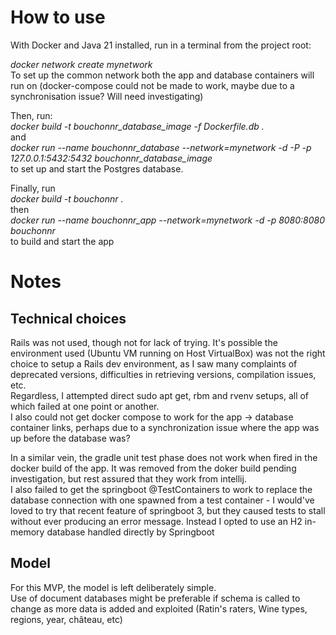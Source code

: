 # How to use
With Docker and Java 21 installed, run in a terminal from the project root:

*docker network create mynetwork* <br> To set up the common network both the app and database containers will run on (docker-compose could not be made to work, maybe due to a synchronisation issue? Will need investigating)

Then, run:  <br>*docker build -t bouchonnr_database_image -f Dockerfile.db .*<br> and<br>
*docker run --name bouchonnr_database --network=mynetwork -d -P -p 127.0.0.1:5432:5432 bouchonnr_database_image* <br>to set up and start the Postgres database.

Finally, run <br>*docker build -t bouchonnr .*<br> then <br>*docker run --name bouchonnr_app --network=mynetwork -d -p 8080:8080 bouchonnr*<br> to build and start the app

# Notes
## Technical choices
Rails was not used, though not for lack of trying. It's possible the environment used (Ubuntu VM running on Host VirtualBox) was not the right choice to setup a Rails dev environment, as I saw many complaints of deprecated versions, difficulties in retrieving versions, compilation issues, etc.<br> 
Regardless, I attempted direct sudo apt get, rbm and rvenv setups, all of which failed at one point or another.<br>
I also could not get docker compose to work for the app -> database container links, perhaps due to a synchronization issue where the app was up before the database was?

In a similar vein, the gradle unit test phase does not work when fired in the docker build of the app. It was removed from the doker build pending investigation, but rest assured that they work from intellij.<br>
I also failed to get the springboot @TestContainers to work to replace the database connection with one spawned from a test container - I would've loved to try that recent feature of springboot 3, but they caused tests to stall without ever producing an error message. Instead I opted to use an H2 in-memory database handled directly by Springboot

## Model
For this MVP, the model is left deliberately simple.<br> 
Use of document databases might be preferable if schema is called to change as more data is added and exploited (Ratin's raters, Wine types, regions, year, château, etc)

